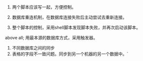 1. 两个脚本应该写一起，方便控制。

2. 数据库重连机制，在数据库连接失败后主动尝试去重新连接。

3. 整个脚本的控制，采用shell脚本发现脚本失败，并再次启动该脚本。




above all; 
用最本源的数据库方式，采用触发器。
1. 不同数据库之间的同步
2. 表格的字段不一致问题。同步到另一个机器的另一个数据中。`

